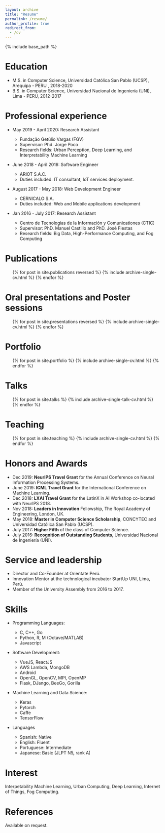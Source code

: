 ```yaml
---
layout: archive
title: "Resume"
permalink: /resume/
author_profile: true
redirect_from:
  - /cv
---
```


{% include base_path %}

Education
======
* M.S. in Computer Science, Universidad Católica San Pablo (UCSP), Arequipa - PERU , 2018-2020
* B.S. in Computer Science, Universidad Nacional de Ingeniería (UNI), Lima - PERU, 2012-2017

Professional experience
======
* May 2019 - April 2020: Research Assistant
  * Fundação Getúlio Vargas (FGV)
  * Supervisor: Phd. Jorge Poco
  * Research fields: Urban Perception, Deep Learning, and Interpretability Machine Learning

* June 2018 - April 2019: Software Engineer
  * ARIOT S.A.C.
  * Duties included: IT consultant, IoT services deployment.

* August 2017 - May 2018: Web Development Engineer
  * CERNICALO S.A.
  * Duties included: Web and Mobile applications development

* Jan 2016 - July 2017: Research Assistant
  * Centro de Tecnologías de la Información y Comunicationes (CTIC)
  * Supervisor: PhD. Manuel Castillo and PhD. José Fiestas
  * Research fields: Big Data, High-Performance Computing, and Fog Computing

Publications
======
  <ul>{% for post in site.publications reversed %}
    {% include archive-single-cv.html %}
  {% endfor %}</ul>

Oral presentations and Poster sessions
======
  <ul>{% for post in site.presentations reversed %}
    {% include archive-single-cv.html %}
  {% endfor %}</ul>

Portfolio
======
  <ul>{% for post in site.portfolio %}
    {% include archive-single-cv.html %}
  {% endfor %}</ul>
  
Talks
======
  <ul>{% for post in site.talks %}
    {% include archive-single-talk-cv.html %}
  {% endfor %}</ul>
  
Teaching
======
  <ul>{% for post in site.teaching %}
    {% include archive-single-cv.html %}
  {% endfor %}</ul>
  
Honors and Awards
======
* Dec 2019: __NeurIPS Travel Grant__ for the Annual Conference on Neural Information Processing Systems.
* June 2019: __ICML Travel Grant__ for the International Conference on Machine Learning.
* Dec 2018: __LXAI Travel Grant__ for the LatinX in AI Workshop  co-located with NeurIPS 2018.
* Nov 2018: __Leaders in Innovation__ Fellowship, The Royal Academy of Engineering, London, UK.
* May 2018: __Master in Computer Science Scholarship__, CONCYTEC and Universidad Católica San Pablo (UCSP).
* July 2017: __Higher Fifth__ of the class of Computer Science. 
* July 2016: __Recognition of Outstanding Students__, Universidad Nacional de Ingeniería (UNI).

Service and leadership
======
* Director and Co-Founder at Orientate Perú.
* Innovation Mentor at the technological incubator StartUp UNI, Lima, Perú.
* Member of the University Assembly from 2016 to 2017.
  
Skills
======
* Programming Languages:
  * C, C++, Go
  * Python, R, M (Octave/MATLAB)
  * Javascript

* Software Development:
  * VueJS, ReactJS
  * AWS Lambda, MongoDB
  * Android
  * OpenGL, OpenCV, MPI, OpenMP
  * Flask, DJango, BeeGo, Gorilla

* Machine Learning and Data Science:
  * Keras
  * Pytorch
  * Caffe
  * TensorFlow

* Languages
  * Spanish: Native
  * English: Fluent
  * Portuguese: Intermediate
  * Japanese: Basic (JLPT N5, rank A)

Interest
======
Interpetability Machine Learning, Urban Computing, Deep Learning, Internet of Things, Fog Computing.

References
======
Available on request.
